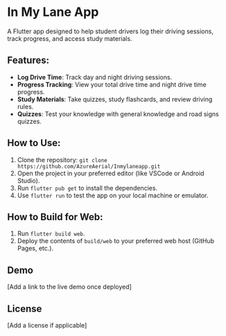 # In My Lane App

A Flutter app designed to help student drivers log their driving sessions, track progress, and access study materials.

## Features:
- **Log Drive Time**: Track day and night driving sessions.
- **Progress Tracking**: View your total drive time and night drive time progress.
- **Study Materials**: Take quizzes, study flashcards, and review driving rules.
- **Quizzes**: Test your knowledge with general knowledge and road signs quizzes.

## How to Use:
1. Clone the repository: `git clone https://github.com/AzureAerial/Inmylaneapp.git`
2. Open the project in your preferred editor (like VSCode or Android Studio).
3. Run `flutter pub get` to install the dependencies.
4. Use `flutter run` to test the app on your local machine or emulator.

## How to Build for Web:
1. Run `flutter build web`.
2. Deploy the contents of `build/web` to your preferred web host (GitHub Pages, etc.).

## Demo
[Add a link to the live demo once deployed]

## License
[Add a license if applicable]
